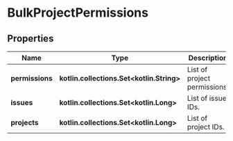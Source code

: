 
# BulkProjectPermissions

## Properties
Name | Type | Description | Notes
------------ | ------------- | ------------- | -------------
**permissions** | **kotlin.collections.Set&lt;kotlin.String&gt;** | List of project permissions. | 
**issues** | **kotlin.collections.Set&lt;kotlin.Long&gt;** | List of issue IDs. |  [optional]
**projects** | **kotlin.collections.Set&lt;kotlin.Long&gt;** | List of project IDs. |  [optional]



